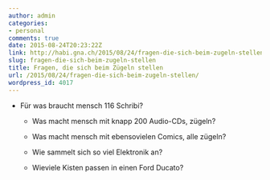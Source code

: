 ```yaml
---
author: admin
categories:
- personal
comments: true
date: 2015-08-24T20:23:22Z
link: http://habi.gna.ch/2015/08/24/fragen-die-sich-beim-zugeln-stellen/
slug: fragen-die-sich-beim-zugeln-stellen
title: Fragen, die sich beim Zügeln stellen
url: /2015/08/24/fragen-die-sich-beim-zugeln-stellen/
wordpress_id: 4017
---
```


* Für was braucht mensch 116 Schribi?


  * Was macht mensch mit knapp 200 Audio-CDs, zügeln?


  * Was macht mensch mit ebensovielen Comics, alle zügeln?


  * Wie sammelt sich so viel Elektronik an?


  * Wieviele Kisten passen in einen Ford Ducato?


